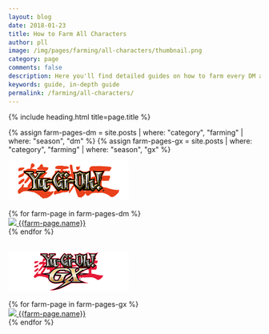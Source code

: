 ```yaml
---
layout: blog
date: 2018-01-23
title: How to Farm All Characters
author: pll
image: /img/pages/farming/all-characters/thumbnail.png
category: page
comments: false
description: Here you'll find detailed guides on how to farm every DM and GX Gate Duelist to attain the maximum Duel Assessment and rewards!
keywords: guide, in-depth guide
permalink: /farming/all-characters/
---
```


{% include heading.html title=page.title %}

{% assign farm-pages-dm = site.posts | where: "category", "farming" | where: "season", "dm" %}
{% assign farm-pages-gx = site.posts | where: "category", "farming" | where: "season", "gx" %}

![](/img/pages/farming/all-characters/dm.png)

<div class="tab-content">
    <div class="tab-pane fade show active">
        <div class="section"> 
            <div class="row button-row">
                {% for farm-page in farm-pages-dm %}
                    <div class="btn-wrapper col-sm-6 col-md-4 col-lg-3" >
                        <a class="btn-decktype" href="{{farm-page.url}}">
                            <img class="character-farm-card" src="{{farm-page.image}}"/>
                            <span class="decktype-display">{{farm-page.name}}</span>
                        </a>
                    </div>
                {% endfor %}
            </div>
        </div>
    </div>
</div>

<br>

![](/img/pages/farming/all-characters/gx.png)

<div class="tab-content">
    <div class="tab-pane fade show active">
		<div class="section"> 
            <div class="row button-row">
                {% for farm-page in farm-pages-gx %}
                    <div class="btn-wrapper col-sm-6 col-md-4 col-lg-3" >
                        <a class="btn-decktype" href="{{farm-page.url}}">
                            <img class="character-farm-card" src="{{farm-page.image}}"/>
                            <span class="decktype-display">{{farm-page.name}}</span>
                        </a>
                    </div>
                {% endfor %}
            </div>
        </div>
    </div>
</div>
